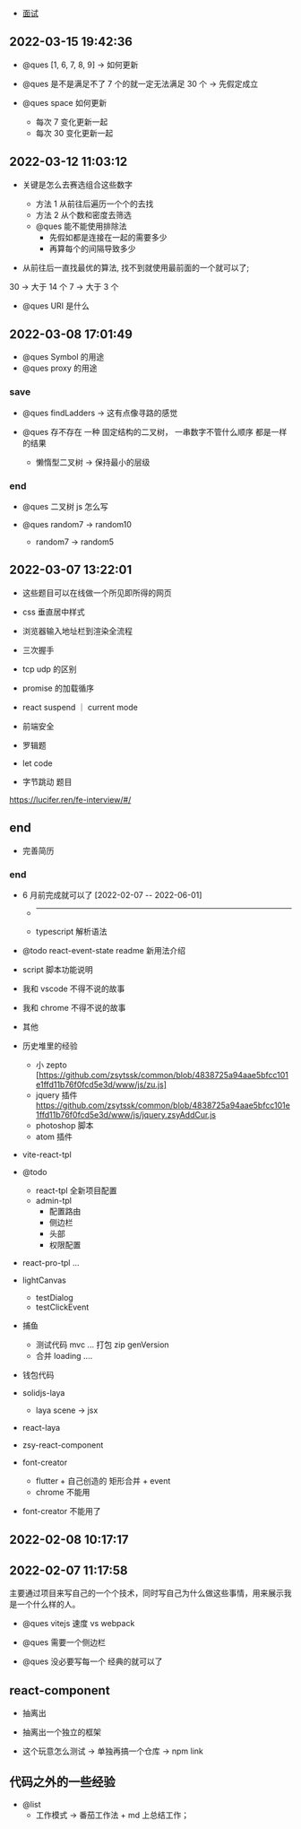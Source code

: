 - [面试](./reviewNote.md)

## 2022-03-15 19:42:36

- @ques [1, 6, 7, 8, 9] -> 如何更新

- @ques 是不是满足不了 7 个的就一定无法满足 30 个 -> 先假定成立

- @ques space 如何更新
  - 每次 7 变化更新一起
  - 每次 30 变化更新一起

## 2022-03-12 11:03:12

- 关键是怎么去赛选组合这些数字

  - 方法 1 从前往后遍历一个个的去找
  - 方法 2 从个数和密度去筛选
  - @ques 能不能使用排除法
    - 先假如都是连接在一起的需要多少
    - 再算每个的间隔导致多少

- 从前往后一直找最优的算法, 找不到就使用最前面的一个就可以了;

30 -> 大于 14 个
7 -> 大于 3 个

- @ques URI 是什么

## 2022-03-08 17:01:49

- @ques Symbol 的用途
- @ques proxy 的用途

### save

- @ques findLadders -> 这有点像寻路的感觉

- @ques 存不存在 一种 固定结构的二叉树， 一串数字不管什么顺序 都是一样的结果
  - 懒惰型二叉树 -> 保持最小的层级

### end

- @ques 二叉树 js 怎么写

- @ques random7 -> random10

  - random7 -> random5

## 2022-03-07 13:22:01

- 这些题目可以在线做一个所见即所得的网页

- css 垂直居中样式

- 浏览器输入地址栏到渲染全流程

- 三次握手

- tcp udp 的区别

- promise 的加载循序

- react suspend ｜ current mode

- 前端安全

- 罗辑题

- let code

- 字节跳动 题目

https://lucifer.ren/fe-interview/#/

## end

- 完善简历

### end

- 6 月前完成就可以了 [2022-02-07 -- 2022-06-01]

  - ***
  - typescript 解析语法

- @todo react-event-state readme 新用法介绍

- script 脚本功能说明
- 我和 vscode 不得不说的故事
- 我和 chrome 不得不说的故事
- 其他

- 历史堆里的经验
  - 小 zepto [https://github.com/zsytssk/common/blob/4838725a94aae5bfcc101e1ffd11b76f0fcd5e3d/www/js/zu.js]
  - jquery 插件 https://github.com/zsytssk/common/blob/4838725a94aae5bfcc101e1ffd11b76f0fcd5e3d/www/js/jquery.zsyAddCur.js
  - photoshop 脚本
  - atom 插件
- vite-react-tpl
- @todo

  - react-tpl 全新项目配置
  - admin-tpl
    - 配置路由
    - 侧边栏
    - 头部
    - 权限配置

- react-pro-tpl ...

- lightCanvas

  - testDialog
  - testClickEvent

- 捕鱼

  - 测试代码 mvc ... 打包 zip genVersion
  - 合并 loading ....

- 钱包代码

- solidjs-laya

  - laya scene -> jsx

- react-laya

- zsy-react-component

- font-creator
  - flutter + 自己创造的 矩形合并 + event
  - chrome 不能用
- font-creator 不能用了

## 2022-02-08 10:17:17

## 2022-02-07 11:17:58

主要通过项目来写自己的一个个技术，同时写自己为什么做这些事情，用来展示我是一个什么样的人。

- @ques vitejs 速度 vs webpack

- @ques 需要一个侧边栏

- @ques 没必要写每一个 经典的就可以了

## react-component

- 抽离出

- 抽离出一个独立的框架

- 这个玩意怎么测试 -> 单独再搞一个仓库 -> npm link

## 代码之外的一些经验

- @list
  - 工作模式 -> 番茄工作法 + md 上总结工作；
